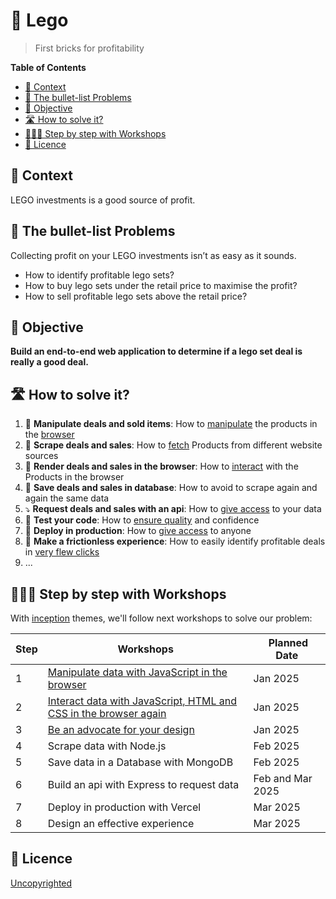 # 🧱 Lego

> First bricks for profitability

<!-- START doctoc generated TOC please keep comment here to allow auto update -->
<!-- DON'T EDIT THIS SECTION, INSTEAD RE-RUN doctoc TO UPDATE -->
**Table of Contents**

- [📱 Context](#-context)
- [🤔 The bullet-list Problems](#-the-bullet-list-problems)
- [🎯 Objective](#-objective)
- [🛣 How to solve it?](#%F0%9F%9B%A3-how-to-solve-it)
- [👩🏽‍💻 Step by step with Workshops](#%E2%80%8D-step-by-step-with-workshops)
- [📝 Licence](#-licence)

<!-- END doctoc generated TOC please keep comment here to allow auto update -->

## 📱 Context

LEGO investments is a good source of profit. 

## 🤔 The bullet-list Problems

Collecting profit on your LEGO investments isn’t as easy as it sounds.

* How to identify profitable lego sets?
* How to buy lego sets under the retail price to maximise the profit?
* How to sell profitable lego sets above the retail price?

## 🎯 Objective

**Build an end-to-end web application to determine if a lego set deal is really a good deal.**

## 🛣 How to solve it?

1. 🧱 **Manipulate deals and sold items**: How to [manipulate](https://github.com/92bondstreet/inception/blob/master/themes/1.md#about-javascript) the products in the [browser](https://github.com/92bondstreet/inception/blob/master/themes/1.md#about-htmlcss)
2. 🧹 **Scrape deals and sales**: How to [fetch](https://github.com/92bondstreet/inception/blob/master/themes/2.md#about-nodejs) Products from different website sources
3. 📱 **Render deals and sales in the browser**: How to [interact](https://github.com/92bondstreet/inception/blob/master/themes/3.md#about-prototyping) with the Products in the browser
4. 💽 **Save deals and sales in database**: How to avoid to scrape again and again the same data
5. ⤵️ **Request deals and sales with an api**: How to [give access](https://github.com/92bondstreet/inception/blob/master/themes/2.md#about-restful-api) to your data
6. 🐛 **Test your code**: How to [ensure quality](https://github.com/92bondstreet/inception/blob/master/themes/2.md#about-readme-driven-comment-driven-and-test-driven-development) and confidence
7. 🚀 **Deploy in production**: How to [give access](https://github.com/92bondstreet/inception/blob/master/themes/2.md#about-serverless) to anyone
8. 🎨 **Make a frictionless experience**: How to easily identify profitable deals in [very flew clicks](https://github.com/92bondstreet/inception/blob/master/themes/3.md#about-ux-best-practices)
9. ...

## 👩🏽‍💻 Step by step with Workshops

With [inception](https://github.com/92bondstreet/inception?tab=readme-ov-file#%EF%B8%8F-the-3-themes) themes, we'll follow next workshops to solve our problem:

| Step | Workshops | Planned Date
| --- | --- | ---
| 1 | [Manipulate data with JavaScript in the browser](./workshops/1-manipulate-javascript.md) | Jan 2025
| 2 | [Interact data with JavaScript, HTML and CSS in the browser again](./workshops/2-interact-js-css.md) | Jan 2025
| 3 | [Be an advocate for your design](./workshops/3-advocate-your-design.md) | Jan 2025
| 4 | Scrape data with Node.js | Feb 2025
| 5 | Save data in a Database with MongoDB | Feb 2025
| 6 | Build an api with Express to request data | Feb and Mar 2025
| 7 | Deploy in production with Vercel | Mar 2025
| 8 | Design an effective experience | Mar 2025

## 📝 Licence

[Uncopyrighted](http://zenhabits.net/uncopyright/)
